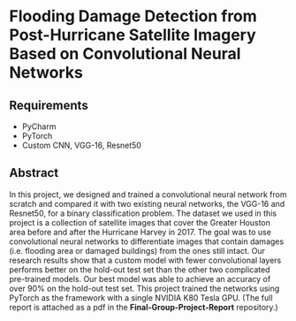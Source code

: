 # Flooding Damage Detection from Post-Hurricane Satellite Imagery Based on Convolutional Neural Networks

## Requirements
* PyCharm
* PyTorch
* Custom CNN, VGG-16, Resnet50

## Abstract

In this project, we designed and trained a convolutional neural network from scratch and compared it with two existing neural networks, the VGG-16 and Resnet50, for a binary classification problem. The dataset we used in this project is a collection of satellite images that cover the Greater Houston area before and after the Hurricane Harvey in 2017. The goal was to use convolutional neural networks to differentiate images that contain damages (i.e. flooding area or damaged buildings) from the ones still intact. Our research results show that a custom model with fewer convolutional layers performs better on the hold-out test set than the other two complicated pre-trained models. Our best model was able to achieve an accuracy of over 90% on the hold-out test set. This project trained the networks using PyTorch as the framework with a single NVIDIA K80 Tesla GPU. (The full report is attached as a pdf in the **Final-Group-Project-Report** repository.)      
